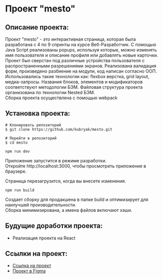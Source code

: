 # Проект "mesto"

## Описание проекта:

Проект "mesto" - это интерактивная страница, которая была разработана с 4 по 9 спринты на курсе Веб-Разработчик. С помощью Java Script реализованы popups, используя которые, можно изменять имя пользователя и описание профиля или добавлять новые карточки.  
Проект был сверстан под различные устройства пользователя с распространенными разрешениями экранов. Реализована валидация форм, произведено разбиение на модули, код написан согласно ООП.  
Использовались такие технологии как: flexbox верстка, grid layout, медиа-запросы. Названия блоков, элементов и модификаторов соответствуют методологии БЭМ. Файловая структура проекта организована по технологии Nested БЭМ.  
Сборка проекта осуществлена с помощью webpack

## Установка проекта:

```
# Клонировать репозиторий
$ git clone https://github.com/kubryak/mesto.git

# Перейти в репозиторий
$ cd mesto
```
```npm run dev```  
  
Приложение запустится в режиме разработки.  
Откройте http://localhost:3000, чтобы просмотреть приложение в браузере.  
  
Страница перезагрузится, когда вы внесете изменения.  
  
```npm run build```  
  
Создает сборку для продакшена в папке build и оптимизирует для наилучшей производительности.  
Сборка минимизирована, а имена файлов включают хэши.  


## Будущие доработки проекта:

* Реализация проекта на React

## Ссылки на проект:

* [Ссылка на проект](https://kubryak.github.io/mesto/)
* [Проект в Figma](https://www.figma.com/file/Hc7i45Om3FY0eaGOW9cbIw/JavaScript.-Sprint-4-(Copy)?node-id=28212%3A155&t=oYlVy5KXxdiSKtAO-0)
